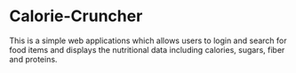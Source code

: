 # Calorie-Cruncher
This is a simple web applications which allows users to login and search for food items and displays the nutritional data including calories, sugars, fiber and proteins.
